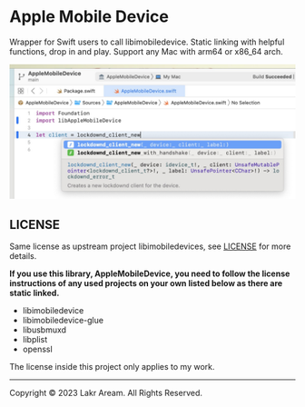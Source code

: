 # Apple Mobile Device

Wrapper for Swift users to call libimobiledevice. Static linking with helpful functions, drop in and play. Support any Mac with arm64 or x86_64 arch.

![Demo Code](./Resource/Assets/DemoCode.jpg)

## LICENSE

Same license as upstream project libimobiledevices, see [LICENSE](./LICENSE) for more details.

**If you use this library, AppleMobileDevice, you need to follow the license instructions of any used projects on your own listed below as there are static linked.**

- libimobiledevice
- libimobiledevice-glue
- libusbmuxd
- libplist
- openssl

The license inside this project only applies to my work.

---

Copyright © 2023 Lakr Aream. All Rights Reserved.

